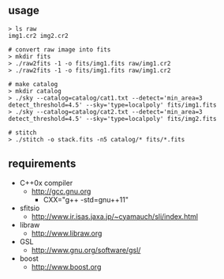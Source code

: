 usage
-----
    > ls raw
    img1.cr2 img2.cr2
    
    # convert raw image into fits
    > mkdir fits
    > ./raw2fits -1 -o fits/img1.fits raw/img1.cr2
    > ./raw2fits -1 -o fits/img1.fits raw/img1.cr2
    
    # make catalog
    > mkdir catalog
    > ./sky --catalog=catalog/cat1.txt --detect='min_area=3 detect_threshold=4.5' --sky='type=localpoly' fits/img1.fits
    > ./sky --catalog=catalog/cat2.txt --detect='min_area=3 detect_threshold=4.5' --sky='type=localpoly' fits/img2.fits
    
    # stitch
    > ./stitch -o stack.fits -n5 catalog/* fits/*.fits



requirements
------------
  * C++0x compiler
    * http://gcc.gnu.org
      * CXX="g++ -std=gnu++11"
  * sfitsio
    * http://www.ir.isas.jaxa.jp/~cyamauch/sli/index.html
  * libraw
    * http://www.libraw.org
  * GSL
    * http://www.gnu.org/software/gsl/
  * boost
    * http://www.boost.org
